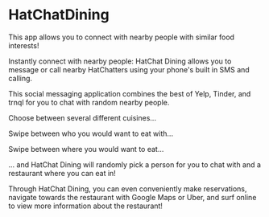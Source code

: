 # HatChatDining

This app allows you to connect with nearby people with similar food interests!

Instantly connect with nearby people: HatChat Dining allows you to message or call nearby 
HatChatters using your phone's built in SMS and calling.

This social messaging application combines the best of Yelp, Tinder, and trnql for you
to chat with random nearby people.


Choose between several different cuisines...

Swipe between who you would want to eat with...

Swipe between where you would want to eat...

... and HatChat Dining will randomly pick a person for you to chat with and a restaurant
where you can eat in!


Through HatChat Dining, you can even conveniently make reservations, navigate towards the
restaurant with Google Maps or Uber, and surf online to view more information about the restaurant!
